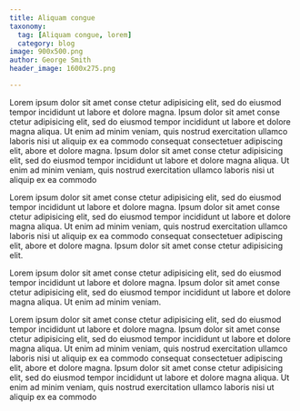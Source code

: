 ```yaml
---
title: Aliquam congue
taxonomy:
  tag: [Aliquam congue, lorem]
  category: blog
image: 900x500.png
author: George Smith
header_image: 1600x275.png

---
```


Lorem ipsum dolor sit amet conse ctetur adipisicing elit, sed do eiusmod tempor incididunt ut labore et dolore magna. Ipsum dolor sit amet conse ctetur adipisicing elit, sed do eiusmod tempor incididunt ut labore et dolore magna aliqua. Ut enim ad minim veniam, quis nostrud exercitation ullamco laboris nisi ut aliquip ex ea commodo consequat consectetuer adipiscing elit, abore et dolore magna. Ipsum dolor sit amet conse ctetur adipisicing elit, sed do eiusmod tempor incididunt ut labore et dolore magna aliqua. Ut enim ad minim veniam, quis nostrud exercitation ullamco laboris nisi ut aliquip ex ea commodo

Lorem ipsum dolor sit amet conse ctetur adipisicing elit, sed do eiusmod tempor incididunt ut labore et dolore magna. Ipsum dolor sit amet conse ctetur adipisicing elit, sed do eiusmod tempor incididunt ut labore et dolore magna aliqua. Ut enim ad minim veniam, quis nostrud exercitation ullamco laboris nisi ut aliquip ex ea commodo consequat consectetuer adipiscing elit, abore et dolore magna. Ipsum dolor sit amet conse ctetur adipisicing elit.

Lorem ipsum dolor sit amet conse ctetur adipisicing elit, sed do eiusmod tempor incididunt ut labore et dolore magna. Ipsum dolor sit amet conse ctetur adipisicing elit, sed do eiusmod tempor incididunt ut labore et dolore magna aliqua. Ut enim ad minim veniam.

Lorem ipsum dolor sit amet conse ctetur adipisicing elit, sed do eiusmod tempor incididunt ut labore et dolore magna. Ipsum dolor sit amet conse ctetur adipisicing elit, sed do eiusmod tempor incididunt ut labore et dolore magna aliqua. Ut enim ad minim veniam, quis nostrud exercitation ullamco laboris nisi ut aliquip ex ea commodo consequat consectetuer adipiscing elit, abore et dolore magna. Ipsum dolor sit amet conse ctetur adipisicing elit, sed do eiusmod tempor incididunt ut labore et dolore magna aliqua. Ut enim ad minim veniam, quis nostrud exercitation ullamco laboris nisi ut aliquip ex ea commodo
